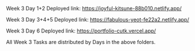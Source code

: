 Week 3 Day 1+2 Deployed link: https://joyful-kitsune-88b010.netlify.app/

Week 3 Day 3+4+5 Deployed link: https://fabulous-yeot-fe22a2.netlify.app/

Week 3 Day 6 Deployed link: https://portfolio-cutk.vercel.app/

All Week 3 Tasks are distributed by Days in the above folders.
